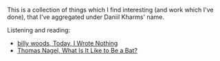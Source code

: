 This is a collection of things which I find interesting (and work which I've done), that I've aggregated under Daniil Kharms' name.

Listening and reading:
- [billy woods, Today, I Wrote Nothing](https://www.youtube.com/watch?v=qq0ZCkV-zOg)
- [Thomas Nagel, What Is It Like to Be a Bat?](https://www.sas.upenn.edu/~cavitch/pdf-library/Nagel_Bat.pdf)
